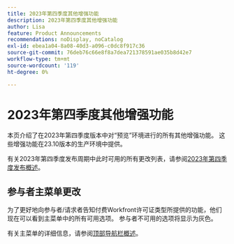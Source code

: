 ```yaml
---
title: 2023年第四季度其他增强功能
description: 2023年第四季度其他增强功能
author: Lisa
feature: Product Announcements
recommendations: noDisplay, noCatalog
exl-id: ebea1a04-8a08-40d3-a096-c0dc8f917c36
source-git-commit: 76deb76c66e8f8a7dea721378591ae035b8d42e7
workflow-type: tm+mt
source-wordcount: '119'
ht-degree: 0%

---
```


# 2023年第四季度其他增强功能

本页介绍了在2023年第四季度版本中对“预览”环境进行的所有其他增强功能。 这些增强功能在23.10版本的生产环境中提供。

有关2023年第四季度发布周期中此时可用的所有更改列表，请参阅[&#x200B; 2023年第四季度发布概述](/help/quicksilver/product-announcements/product-releases/23-q4-release-activity/23-q4-release-overview.md)。

## 参与者主菜单更改

为了更好地向参与者/请求者告知付费Workfront许可证类型所提供的功能，他们现在可以看到主菜单中的所有可用选项。 参与者不可用的选项将显示为灰色。

有关主菜单的详细信息，请参阅[顶部导航栏概述](/help/quicksilver/workfront-basics/the-new-workfront-experience/global-navigation-overview.md)。
